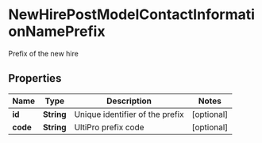 

# NewHirePostModelContactInformationNamePrefix

Prefix of the new hire

## Properties

| Name | Type | Description | Notes |
|------------ | ------------- | ------------- | -------------|
|**id** | **String** | Unique identifier of the prefix |  [optional] |
|**code** | **String** | UltiPro prefix code |  [optional] |




